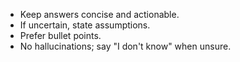 - Keep answers concise and actionable.
- If uncertain, state assumptions.
- Prefer bullet points.
- No hallucinations; say "I don't know" when unsure.
